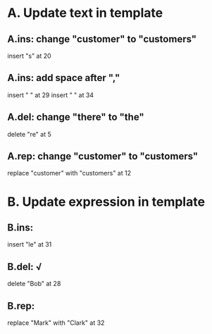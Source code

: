 # A. Update text in template
## A.ins: change "customer" to "customers"
  insert "s" at 20
## A.ins: add space after ","
  insert " " at 29 
  insert " " at 34

## A.del: change "there" to "the"
   delete "re" at 5

## A.rep: change "customer" to "customers"
  replace "customer" with "customers" at 12

# B. Update expression in template
## B.ins:
  insert "le" at 31

## B.del: √
  delete "Bob" at 28

## B.rep: 
  replace "Mark" with "Clark" at 32
